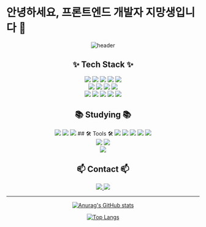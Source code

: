 # 안녕하세요, 프론트엔드 개발자 지망생입니다 👋

<div align="center">
  
  ![header](https://capsule-render.vercel.app/api?type=waving&color=auto&height=300&section=header&text=Frontend%20Developer&fontSize=90)
  
  ## ✨ Tech Stack ✨
  
  <img src="https://img.shields.io/badge/React-61DAFB?style=flat-square&logo=React&logoColor=black"/>
  <img src="https://img.shields.io/badge/Next.js-000000?style=flat-square&logo=Next.js&logoColor=white"/>
  <img src="https://img.shields.io/badge/Vite-646CFF?style=flat-square&logo=Vite&logoColor=white"/>
  <img src="https://img.shields.io/badge/TypeScript-3178C6?style=flat-square&logo=TypeScript&logoColor=white"/>
  <img src="https://img.shields.io/badge/JavaScript-F7DF1E?style=flat-square&logo=JavaScript&logoColor=black"/>
  <br/>
  <img src="https://img.shields.io/badge/Redux_Toolkit-764ABC?style=flat-square&logo=Redux&logoColor=white"/>
  <img src="https://img.shields.io/badge/RESTful_API-FF5733?style=flat-square&logo=API&logoColor=white"/>
  <img src="https://img.shields.io/badge/HTML5-E34F26?style=flat-square&logo=HTML5&logoColor=white"/>
  <img src="https://img.shields.io/badge/CSS3-1572B6?style=flat-square&logo=CSS3&logoColor=white"/>
  <br/>
  <img src="https://img.shields.io/badge/styled--components-DB7093?style=flat-square&logo=styled-components&logoColor=white"/>
  <img src="https://img.shields.io/badge/Tailwind%20CSS-06B6D4?style=flat-square&logo=Tailwind%20CSS&logoColor=white"/>
  <img src="https://img.shields.io/badge/SCSS-CC6699?style=flat-square&logo=Sass&logoColor=white"/>
  <img src="https://img.shields.io/badge/Emotion-DB7093?style=flat-square&logo=emotion&logoColor=white"/>
  <img src="https://img.shields.io/badge/GSAP-88CE02?style=flat-square&logo=GreenSock&logoColor=white"/>

## 📚 Studying 📚

  <img src="https://img.shields.io/badge/React%20Query-FF4154?style=flat-square&logo=React%20Query&logoColor=white"/>
  <img src="https://img.shields.io/badge/Recoil-3578E5?style=flat-square&logo=React&logoColor=white"/>
  <img src="https://img.shields.io/badge/Redux%20Toolkit-764ABC?style=flat-square&logo=Redux&logoColor=white"/>
## 🛠 Tools 🛠

  <img src="https://img.shields.io/badge/Git-F05032?style=flat-square&logo=Git&logoColor=white"/>
  <img src="https://img.shields.io/badge/GitHub-181717?style=flat-square&logo=GitHub&logoColor=white"/>
  <img src="https://img.shields.io/badge/Notion-000000?style=flat-square&logo=Notion&logoColor=white"/>
  <img src="https://img.shields.io/badge/Confluence-172B4D?style=flat-square&logo=Confluence&logoColor=white"/>
  <img src="https://img.shields.io/badge/Slack-4A154B?style=flat-square&logo=Slack&logoColor=white"/>
  <br/>
  <img src="https://img.shields.io/badge/Adobe%20Photoshop-31A8FF?style=flat-square&logo=Adobe%20Photoshop&logoColor=white"/>
  <img src="https://img.shields.io/badge/Figma-F24E1E?style=flat-square&logo=Figma&logoColor=white"/>
  <br/>
  <img src="https://img.shields.io/badge/Visual%20Studio%20Code-007ACC?style=flat-square&logo=Visual%20Studio%20Code&logoColor=white"/>
  
  ## 📫 Contact 📫
  
  <a href="https://semin-develop.tistory.com/">
    <img src="https://img.shields.io/badge/Tistory-000000?style=flat-square&logo=Tistory&logoColor=white"/>
  </a>
  <a href="mailto:popqr1@gmail.com">
    <img src="https://img.shields.io/badge/Gmail-EA4335?style=flat-square&logo=Gmail&logoColor=white"/>
  </a>
  
  ---
  
  [![Anurag's GitHub stats](https://github-readme-stats.vercel.app/api?username=zio-s&show_icons=true&theme=radical)](https://github.com/anuraghazra/github-readme-stats)
  
  [![Top Langs](https://github-readme-stats.vercel.app/api/top-langs/?username=zio-s&layout=compact&theme=radical)](https://github.com/anuraghazra/github-readme-stats)
  
</div>

<!-- 
참고 사이트:
- 아이콘: https://simpleicons.org/
- 배지: https://shields.io/
- 헤더: https://github.com/kyechan99/capsule-render
- 깃허브 통계: https://github.com/anuraghazra/github-readme-stats
-->

